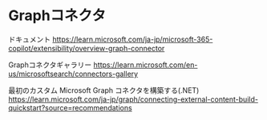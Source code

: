 # Graphコネクタ

ドキュメント
https://learn.microsoft.com/ja-jp/microsoft-365-copilot/extensibility/overview-graph-connector

Graphコネクタギャラリー
https://learn.microsoft.com/en-us/microsoftsearch/connectors-gallery


最初のカスタム Microsoft Graph コネクタを構築する(.NET)
https://learn.microsoft.com/ja-jp/graph/connecting-external-content-build-quickstart?source=recommendations

